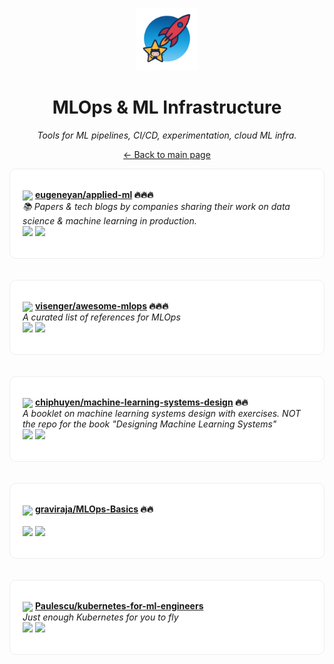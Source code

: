 <p align="center"><img src="../assets/awesome-logo.png" width="100" alt="Awesome Repos"/></p>
<h1 align="center">MLOps & ML Infrastructure</h1>
<p align="center"><i>Tools for ML pipelines, CI/CD, experimentation, cloud ML infra.</i></p>

<p align="center"><a href="../README.md">← Back to main page</a></p>

<div align="left" style="border:1px solid #eee; border-radius:10px; padding:18px 20px; background:#fff;">

<img src="https://avatars.githubusercontent.com/u/6831355?v=4" width="32" style="vertical-align:middle;"/> <strong><a href="https://github.com/eugeneyan/applied-ml">eugeneyan/applied-ml</a> 🔥🔥🔥</strong><br/>
<em>📚 Papers & tech blogs by companies sharing their work on data science & machine learning in production.</em><br/>
<span>
<a href="https://github.com/eugeneyan/applied-ml/stargazers"><img src="https://img.shields.io/github/stars/eugeneyan/applied-ml?style=flat-square&labelColor=343b41"></a>
<a href="https://github.com/eugeneyan/applied-ml/network/members"><img src="https://img.shields.io/github/forks/eugeneyan/applied-ml?style=flat-square&labelColor=343b41"></a>
</span>
</div><br><br>

<div align="left" style="border:1px solid #eee; border-radius:10px; padding:18px 20px; background:#fff;">

<img src="https://avatars.githubusercontent.com/u/2014749?v=4" width="32" style="vertical-align:middle;"/> <strong><a href="https://github.com/visenger/awesome-mlops">visenger/awesome-mlops</a> 🔥🔥🔥</strong><br/>
<em>A curated list of references for MLOps </em><br/>
<span>
<a href="https://github.com/visenger/awesome-mlops/stargazers"><img src="https://img.shields.io/github/stars/visenger/awesome-mlops?style=flat-square&labelColor=343b41"></a>
<a href="https://github.com/visenger/awesome-mlops/network/members"><img src="https://img.shields.io/github/forks/visenger/awesome-mlops?style=flat-square&labelColor=343b41"></a>
</span>
</div><br><br>

<div align="left" style="border:1px solid #eee; border-radius:10px; padding:18px 20px; background:#fff;">

<img src="https://avatars.githubusercontent.com/u/11997567?v=4" width="32" style="vertical-align:middle;"/> <strong><a href="https://github.com/chiphuyen/machine-learning-systems-design">chiphuyen/machine-learning-systems-design</a> 🔥🔥</strong><br/>
<em>A booklet on machine learning systems design with exercises. NOT the repo for the book "Designing Machine Learning Systems"</em><br/>
<span>
<a href="https://github.com/chiphuyen/machine-learning-systems-design/stargazers"><img src="https://img.shields.io/github/stars/chiphuyen/machine-learning-systems-design?style=flat-square&labelColor=343b41"></a>
<a href="https://github.com/chiphuyen/machine-learning-systems-design/network/members"><img src="https://img.shields.io/github/forks/chiphuyen/machine-learning-systems-design?style=flat-square&labelColor=343b41"></a>
</span>
</div><br><br>

<div align="left" style="border:1px solid #eee; border-radius:10px; padding:18px 20px; background:#fff;">

<img src="https://avatars.githubusercontent.com/u/7556119?v=4" width="32" style="vertical-align:middle;"/> <strong><a href="https://github.com/graviraja/MLOps-Basics">graviraja/MLOps-Basics</a> 🔥🔥</strong><br/>
<em></em><br/>
<span>
<a href="https://github.com/graviraja/MLOps-Basics/stargazers"><img src="https://img.shields.io/github/stars/graviraja/MLOps-Basics?style=flat-square&labelColor=343b41"></a>
<a href="https://github.com/graviraja/MLOps-Basics/network/members"><img src="https://img.shields.io/github/forks/graviraja/MLOps-Basics?style=flat-square&labelColor=343b41"></a>
</span>
</div><br><br>

<div align="left" style="border:1px solid #eee; border-radius:10px; padding:18px 20px; background:#fff;">

<img src="https://avatars.githubusercontent.com/u/14981636?v=4" width="32" style="vertical-align:middle;"/> <strong><a href="https://github.com/Paulescu/kubernetes-for-ml-engineers">Paulescu/kubernetes-for-ml-engineers</a> </strong><br/>
<em>Just enough Kubernetes for you to fly</em><br/>
<span>
<a href="https://github.com/Paulescu/kubernetes-for-ml-engineers/stargazers"><img src="https://img.shields.io/github/stars/Paulescu/kubernetes-for-ml-engineers?style=flat-square&labelColor=343b41"></a>
<a href="https://github.com/Paulescu/kubernetes-for-ml-engineers/network/members"><img src="https://img.shields.io/github/forks/Paulescu/kubernetes-for-ml-engineers?style=flat-square&labelColor=343b41"></a>
</span>
</div><br><br>

